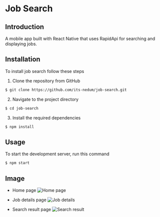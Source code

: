 # Job Search

## Introduction
A mobile app built with React Native that uses RapidApi for searching and displaying jobs.

## Installation

To install job search follow these steps
1. Clone the repository from GitHub
```bash
$ git clone https://github.com/its-nedum/job-search.git
```
2. Navigate to the project directory
```bash
$ cd job-search
```
3. Install the required dependencies
```bash
$ npm install
```

## Usage

To start the development server, run this command
```bash
$ npm start
```

## Image
- Home page
![Home page](https://res.cloudinary.com/its-nedum/image/upload/v1685189521/Home_hslmmt.png)

- Job details page
![Job details](https://res.cloudinary.com/its-nedum/image/upload/v1685189521/Details_kqgb3l.png)

- Search result page
![Search result](https://res.cloudinary.com/its-nedum/image/upload/v1685189521/Search_Result_ibxupw.png)

